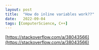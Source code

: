 ```yaml
---
layout: post
title:  "How do inline variables work??"
date:   2022-09-04
tags: [ComputerScience, C++]
---         
```

                                                               
[https://stackoverflow.com/a/38043566](https://stackoverflow.com/a/38043566)